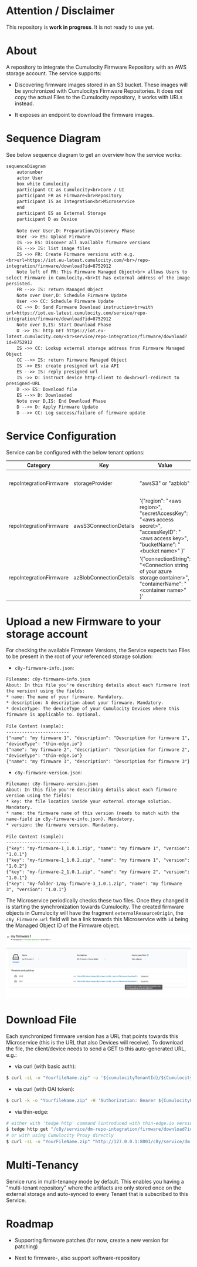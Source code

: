 # Attention / Disclaimer

This repository is **work in progress**. It is not ready to use yet. 

# About

A repository to integrate the Cumulocity Firmware Repository with an AWS storage account. The service supports:

* Discovering firmware images stored in an S3 bucket. These images will be synchronized with Cumulocitys Firmware Repositories. It does *not* copy the actual Files to the Cumulocity repository, it works with URLs instead. 

* It exposes an endpoint to download the firmware images. 

# Sequence Diagram 

See below sequence diagram to get an overview how the service works:

```mermaid
sequenceDiagram
    autonumber
    actor User
    box white Cumulocity
    participant CC as Cumulocity<br>Core / UI
    participant FR as Firmware<br>Repository
    participant IS as Integration<br>Microservice
    end
    participant ES as External Storage
    participant D as Device

    Note over User,D: Preparation/Discovery Phase
    User ->> ES: Upload Firmware
    IS ->> ES: Discover all available firmware versions
    ES -->> IS: list image files
    IS ->> FR: Create Firmware versions with e.g. <br>url=https://iot.eu-latest.cumulocity.com/<br>/repo-integration/firmware/download?id=8752912
    Note left of FR: This Firmware Managed Object<br> allows Users to select Firmware in Cumulocity.<br>It has external address of the image persisted.
    FR -->> IS: return Managed Object
    Note over User,D: Schedule Firmware Update
    User ->> CC: Schedule Firmware Update
    CC ->> D: Send Firmware Download instruction<br>with url=https://iot.eu-latest.cumulocity.com/service/repo-integration/firmware/download?id=8752912
    Note over D,IS: Start Download Phase
    D ->> IS: http GET https://iot.eu-latest.cumulocity.com/<br>service/repo-integration/firmware/download?id=8752912
    IS ->> CC: Lookup external storage address from Firmware Managed Object
    CC -->> IS: return Firmware Managed Object
    IS ->> ES: create presigned url via API
    ES -->> IS: reply presigned url
    IS ->> D: instruct device http-client to do<br>url-redirect to presigned-URL
    D ->> ES: Download file
    ES -->> D: Downloaded
    Note over D,IS: End Download Phase
    D -->> D: Apply Firmware Update
    D -->> CC: Log success/failure of firmware update
```

# Service Configuration

Service can be configured with the below tenant options:

Category | Key | Value | Note
--|--|--|--|
repoIntegrationFirmware | storageProvider | "awsS3" or "azblob" | Supported values: `awsS3`, `azblob`. Datatype string. |
repoIntegrationFirmware | awsS3ConnectionDetails | '{"region": "\<aws region\>", "secretAccessKey": "\<aws access secret\>", "accessKeyID": "\<aws access key\>", "bucketName": "\<bucket name\>" }' | Mandatory if storageProvider = `awsS3`. Value is a stringified JSON. |
repoIntegrationFirmware | azBlobConnectionDetails | '{"connectionString": "\<Connection string of your azure storage container\>", "containerName": "\<container name\>" }' | Mandatory if storageProvider = `azblob`. Value is a stringified JSON. |

# Upload a new Firmware to your storage account

For checking the available Firmware Versions, the Service expects two Files to be present in the root of your referenced storage solution:

* `c8y-firmware-info.json`:

```text
Filename: c8y-firmware-info.json
About: In this file you're describing details about each firmware (not the version) using the fields:
* name: The name of your firmware. Mandatory.
* description: A description about your firmware. Mandatory.
* deviceType: The deviceType of your Cumulocity Devices where this firmware is applicable to. Optional.

File Content (sample):
------------------------
{"name": "my firmware 1", "description": "Description for firmware 1", "deviceType": "thin-edge.io"}
{"name": "my firmware 2", "description": "Description for firmware 2", "deviceType": "thin-edge.io"}
{"name": "my firmware 3", "description": "Description for firmware 3"}
```

* `c8y-firmware-version.json`:

```text
Filename: c8y-firmware-version.json
About: In this file you're describing details about each firmware version using the fields:
* key: the file location inside your external storage solution. Mandatory.
* name: the firmware name of this version (needs to match with the name-field in c8y-firmware-info.json). Mandatory.
* version: the firmware version. Mandatory.

File Content (sample):
------------------------
{"key": "my-firmware-1_1.0.1.zip", "name": "my firmware 1", "version": "1.0.1"}
{"key": "my-firmware-1_1.0.2.zip", "name": "my firmware 1", "version": "1.0.2"}
{"key": "my-firmware-2_1.0.1.zip", "name": "my firmware 2", "version": "1.0.1"}
{"key": "my-folder-1/my-firmware-3_1.0.1.zip", "name": "my firmware 3", "version": "1.0.1"}
```

The Microservice periodically checks these two files. Once they changed it is starting the synchronization towards Cumulocity. The created firmware objects in Cumulocity will have the fragment `externalResourceOrigin`, the `c8y_Firmware.url` field will be a link towards this Microservice with `id` being the Managed Object ID of the Firmware object. 

![Uploaded firmware](docs/imgs/uploaded-firmware.png "Uploaded firmware")

# Download File

Each synchronized firmware version has a URL that points towards this Microservice (this is the URL that also Devices will receive). To download the file, the client/device needs to send a GET to this auto-generated URL, e.g.:

* via curl (with basic auth):
```sh
$ curl -sL -o "YourfileName.zip" -u '${cumulocityTenantId}/${CumulocityUserName}:${CumulocityPassword}' -X 'GET' 'https://kb.latest.stage.c8y.io/service/dm-repo-integration/firmware/download?id=9963218'
```

* via curl (with OAI token): 
```sh
$ curl -k -o "YourfileName.zip" -H 'Authorization: Bearer ${CumulocityOAIToken}' -X 'GET' 'https://kb.latest.stage.c8y.io/service/dm-repo-integration/firmware/download?id=9963218'
```

* via thin-edge: 
```sh
# either with 'tedge http' command (introduced with thin-edge.io version 1.5.0)
$ tedge http get "/c8y/service/dm-repo-integration/firmware/download?id=9963218" > YourFileName.zip
# or with using Cumulocity Proxy directly
$ curl -sL -o "YourFileName.zip" "http://127.0.0.1:8001/c8y/service/dm-repo-integration/firmware/download?id=3161253"
```

# Multi-Tenancy

Service runs in multi-tenancy mode by default. This enables you having a "multi-tenant repository" where the artifacts are only stored once on the external storage and auto-synced to every Tenant that is subscribed to this Service.

# Roadmap

* Supporting firmware patches (for now, create a new version for patching)

* Next to firmware-, also support software-repository
